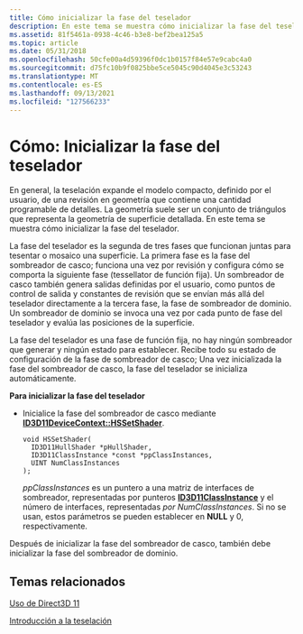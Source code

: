 ```yaml
---
title: Cómo inicializar la fase del teselador
description: En este tema se muestra cómo inicializar la fase del teselador.
ms.assetid: 81f5461a-0938-4c46-b3e8-bef2bea125a5
ms.topic: article
ms.date: 05/31/2018
ms.openlocfilehash: 50cfe00a4d59396f0dc1b0157f84e57e9cabc4a0
ms.sourcegitcommit: d75fc10b9f0825bbe5ce5045c90d4045e3c53243
ms.translationtype: MT
ms.contentlocale: es-ES
ms.lasthandoff: 09/13/2021
ms.locfileid: "127566233"
---
```

# <a name="how-to-initialize-the-tessellator-stage"></a>Cómo: Inicializar la fase del teselador

En general, la teselación expande el modelo compacto, definido por el usuario, de una revisión en geometría que contiene una cantidad programable de detalles. La geometría suele ser un conjunto de triángulos que representa la geometría de superficie detallada. En este tema se muestra cómo inicializar la fase del teselador.

La fase del teselador es la segunda de tres fases que funcionan juntas para tesentar o mosaico una superficie. La primera fase es la fase del sombreador de casco; funciona una vez por revisión y configura cómo se comporta la siguiente fase (tessellator de función fija). Un sombreador de casco también genera salidas definidas por el usuario, como puntos de control de salida y constantes de revisión que se envían más allá del teselador directamente a la tercera fase, la fase de sombreador de dominio. Un sombreador de dominio se invoca una vez por cada punto de fase del teselador y evalúa las posiciones de la superficie.

La fase del teselador es una fase de función fija, no hay ningún sombreador que generar y ningún estado para establecer. Recibe todo su estado de configuración de la fase de sombreador de casco; Una vez inicializada la fase del sombreador de casco, la fase del teselador se inicializa automáticamente.

**Para inicializar la fase del teselador**

-   Inicialice la fase del sombreador de casco mediante [**ID3D11DeviceContext::HSSetShader**](/windows/desktop/api/D3D11/nf-d3d11-id3d11devicecontext-hssetshader).

    ```
    void HSSetShader(
      ID3D11HullShader *pHullShader,  
      ID3D11ClassInstance *const *ppClassInstances,
      UINT NumClassInstances
    );
    ```

    

    *ppClassInstances* es un puntero a una matriz de interfaces de sombreador, representadas por punteros [**ID3D11ClassInstance**](/windows/desktop/api/D3D11/nn-d3d11-id3d11classinstance) y el número de interfaces, representadas *por NumClassInstances*. Si no se usan, estos parámetros se pueden establecer en **NULL** y 0, respectivamente.

Después de inicializar la fase del sombreador de casco, también debe inicializar la fase del sombreador de dominio.

## <a name="related-topics"></a>Temas relacionados

<dl> <dt>

[Uso de Direct3D 11](how-to-use-direct3d-11.md)
</dt> <dt>

[Introducción a la teselación](direct3d-11-advanced-stages-tessellation.md)
</dt> </dl>

 

 




